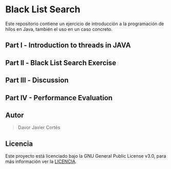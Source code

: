 # Black List Search 

Este repositorio contiene un ejercicio de introducción a la programación de hilos en Java, también el uso en un caso concreto.

## Part l - Introduction to threads in JAVA

## Part ll - Black List Search Exercise

## Part lll - Discussion

## Part lV - Performance Evaluation

## Autor
> Davor Javier Cortés

## Licencia
Este proyecto está licenciado bajo la GNU General Public License v3.0, para más información ver la [LICENCIA](LICENSE.txt).